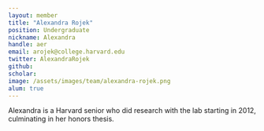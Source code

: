 ```yaml
---
layout: member
title: "Alexandra Rojek"
position: Undergraduate
nickname: Alexandra
handle: aer
email: arojek@college.harvard.edu
twitter: AlexandraRojek
github: 
scholar: 
image: /assets/images/team/alexandra-rojek.png
alum: true
---
```

Alexandra is a Harvard senior who did research with the lab starting in 2012, culminating in her honors thesis.